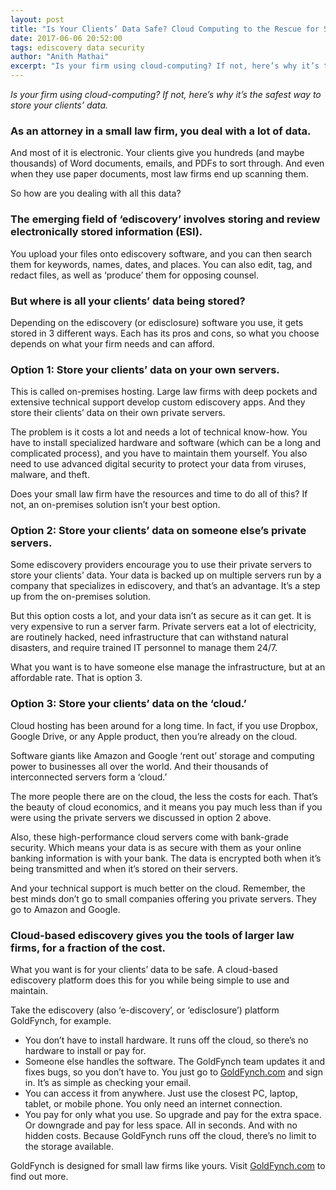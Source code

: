 ```yaml
---
layout: post
title: "Is Your Clients’ Data Safe? Cloud Computing to the Rescue for Small Law Firms."
date: 2017-06-06 20:52:00
tags: ediscovery data security
author: "Anith Mathai"
excerpt: "Is your firm using cloud-computing? If not, here’s why it’s the safest way to store your clients’ data."
---
```


*Is your firm using cloud-computing? If not, here’s why it’s the safest way to store your clients’ data.*

### As an attorney in a small law firm, you deal with a lot of data. 
And most of it is electronic. Your clients give you hundreds (and maybe thousands) of Word documents, emails, and PDFs to sort through. And even when they use paper documents, most law firms end up scanning them. 

So how are you dealing with all this data?

### The emerging field of ‘ediscovery’ involves storing and review electronically stored information (ESI).
You upload your files onto ediscovery software, and you can then search them for keywords, names, dates, and places. You can also edit, tag, and redact files, as well as ‘produce’ them for opposing counsel.

### But where is all your clients’ data being stored? 
Depending on the ediscovery (or edisclosure) software you use, it gets stored in 3 different ways. Each has its pros and cons, so what you choose depends on what your firm needs and can afford.

### Option 1: Store your clients’ data on your own servers.
This is called on-premises hosting. Large law firms with deep pockets and extensive technical support develop custom ediscovery apps. And they store their clients’ data on their own private servers.  

The problem is it costs a lot and needs a lot of technical know-how. You have to install specialized hardware and software (which can be a long and complicated process), and you have to maintain them yourself. You also need to use advanced digital security to protect your data from viruses, malware, and theft. 

Does your small law firm have the resources and time to do all of this? If not, an on-premises solution isn’t your best option. 

### Option 2: Store your clients’ data on someone else’s private servers. 
Some ediscovery providers encourage you to use their private servers to store your clients’ data. Your data is backed up on multiple servers run by a company that specializes in ediscovery, and that’s an advantage. It’s a step up from the on-premises solution. 

But this option costs a lot, and your data isn’t as secure as it can get. It is very expensive to run a server farm. Private servers eat a lot of electricity, are routinely hacked, need infrastructure that can withstand natural disasters, and require trained IT personnel to manage them 24/7. 

What you want is to have someone else manage the infrastructure, but at an affordable rate. That is option 3.

### Option 3: Store your clients’ data on the ‘cloud.’
Cloud hosting has been around for a long time. In fact, if you use Dropbox, Google Drive, or any Apple product, then you’re already on the cloud.

Software giants like Amazon and Google ‘rent out’ storage and computing power to businesses all over the world. And their thousands of interconnected servers form a ‘cloud.’ 

The more people there are on the cloud, the less the costs for each. That’s the beauty of cloud economics, and it means you pay much less than if you were using the private servers we discussed in option 2 above. 

Also, these high-performance cloud servers come with bank-grade security. Which means your data is as secure with them as your online banking information is with your bank. The data is encrypted both when it’s being transmitted and when it’s stored on their servers. 

And your technical support is much better on the cloud. Remember, the best minds don’t go to small companies offering you private servers. They go to Amazon and Google.

### Cloud-based ediscovery gives you the tools of larger law firms, for a fraction of the cost. 
What you want is for your clients’ data to be safe. A cloud-based ediscovery platform does this for you while being simple to use and maintain.   

Take the ediscovery (also ‘e-discovery’, or ‘edisclosure’) platform GoldFynch, for example. 

- You don’t have to install hardware. It runs off the cloud, so there’s no hardware to install or pay for.   
- Someone else handles the software. The GoldFynch team updates it and fixes bugs, so you don’t have to. You just go to [GoldFynch.com]( https://goldfynch.com/) and sign in. It’s as simple as checking your email. 
- You can access it from anywhere. Just use the closest PC, laptop, tablet, or mobile phone. You only need an internet connection. 
- You pay for only what you use. So upgrade and pay for the extra space. Or downgrade and pay for less space. All in seconds. And with no hidden costs. Because GoldFynch runs off the cloud, there’s no limit to the storage available.  

GoldFynch is designed for small law firms like yours. Visit [GoldFynch.com](https://goldfynch.com/) to find out more.

